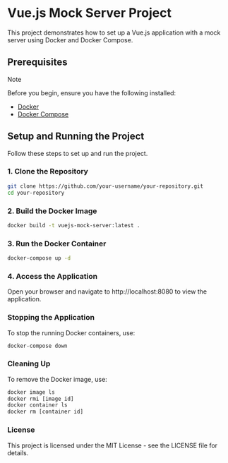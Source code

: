 # Vue.js Mock Server Project

This project demonstrates how to set up a Vue.js application with a mock server using Docker and Docker Compose.

## Prerequisites

> [!NOTE]
> Before you begin, ensure you have the following installed:

- [Docker](https://www.docker.com/get-started)
- [Docker Compose](https://docs.docker.com/compose/install/)

## Setup and Running the Project

Follow these steps to set up and run the project.

### 1. Clone the Repository

```bash
git clone https://github.com/your-username/your-repository.git
cd your-repository
```
### 2. Build the Docker Image
```bash
docker build -t vuejs-mock-server:latest .
```
### 3. Run the Docker Container
```bash
docker-compose up -d
```

### 4. Access the Application
Open your browser and navigate to http://localhost:8080 to view the application.


### Stopping the Application
To stop the running Docker containers, use:
```bash
docker-compose down
```
### Cleaning Up
To remove the Docker image, use:
```bash
docker image ls
docker rmi [image id]
docker container ls
docker rm [container id]
```

### License
This project is licensed under the MIT License - see the LICENSE file for details.
